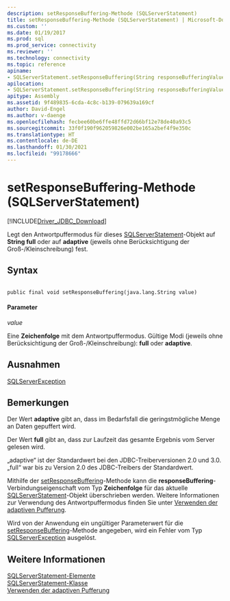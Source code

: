 ```yaml
---
description: setResponseBuffering-Methode (SQLServerStatement)
title: setResponseBuffering-Methode (SQLServerStatement) | Microsoft-Dokumentation
ms.custom: ''
ms.date: 01/19/2017
ms.prod: sql
ms.prod_service: connectivity
ms.reviewer: ''
ms.technology: connectivity
ms.topic: reference
apiname:
- SQLServerStatement.setResponseBuffering(String responseBufferingValue)
apilocation:
- SQLServerStatement.setResponseBuffering(String responseBufferingValue)
apitype: Assembly
ms.assetid: 9f489835-6cda-4c8c-b139-079639a169cf
author: David-Engel
ms.author: v-daenge
ms.openlocfilehash: fecbee60be6ffe48ffd72d66bf12e78de40a93c5
ms.sourcegitcommit: 33f0f190f962059826e002be165a2bef4f9e350c
ms.translationtype: HT
ms.contentlocale: de-DE
ms.lasthandoff: 01/30/2021
ms.locfileid: "99178666"
---
```

# <a name="setresponsebuffering-method-sqlserverstatement"></a>setResponseBuffering-Methode (SQLServerStatement)
[!INCLUDE[Driver_JDBC_Download](../../../includes/driver_jdbc_download.md)]

  Legt den Antwortpuffermodus für dieses [SQLServerStatement](../../../connect/jdbc/reference/sqlserverstatement-class.md)-Objekt auf **String full** oder auf **adaptive** (jeweils ohne Berücksichtigung der Groß-/Kleinschreibung) fest.  
  
## <a name="syntax"></a>Syntax  
  
```  
  
public final void setResponseBuffering(java.lang.String value)  
```  
  
#### <a name="parameters"></a>Parameter  
 *value*  
  
 Eine **Zeichenfolge** mit dem Antwortpuffermodus. Gültige Modi (jeweils ohne Berücksichtigung der Groß-/Kleinschreibung): **full** oder **adaptive**.  
  
## <a name="exceptions"></a>Ausnahmen  
 [SQLServerException](../../../connect/jdbc/reference/sqlserverexception-class.md)  
  
## <a name="remarks"></a>Bemerkungen  
 Der Wert **adaptive** gibt an, dass im Bedarfsfall die geringstmögliche Menge an Daten gepuffert wird.  
  
 Der Wert **full** gibt an, dass zur Laufzeit das gesamte Ergebnis vom Server gelesen wird.  
  
 „adaptive“ ist der Standardwert bei den JDBC-Treiberversionen 2.0 und 3.0. „full“ war bis zu Version 2.0 des JDBC-Treibers der Standardwert.  
  
 Mithilfe der [setResponseBuffering](../../../connect/jdbc/reference/setresponsebuffering-method-sqlserverstatement.md)-Methode kann die **responseBuffering**-Verbindungseigenschaft vom Typ **Zeichenfolge** für das aktuelle [SQLServerStatement](../../../connect/jdbc/reference/sqlserverstatement-class.md)-Objekt überschrieben werden. Weitere Informationen zur Verwendung des Antwortpuffermodus finden Sie unter [Verwenden der adaptiven Pufferung](../../../connect/jdbc/using-adaptive-buffering.md).  
  
 Wird von der Anwendung ein ungültiger Parameterwert für die [setResponseBuffering](../../../connect/jdbc/reference/setresponsebuffering-method-sqlserverstatement.md)-Methode angegeben, wird ein Fehler vom Typ [SQLServerException](../../../connect/jdbc/reference/sqlserverexception-class.md) ausgelöst.  
  
## <a name="see-also"></a>Weitere Informationen  
 [SQLServerStatement-Elemente](../../../connect/jdbc/reference/sqlserverstatement-members.md)   
 [SQLServerStatement-Klasse](../../../connect/jdbc/reference/sqlserverstatement-class.md)   
 [Verwenden der adaptiven Pufferung](../../../connect/jdbc/using-adaptive-buffering.md)  
  
  
